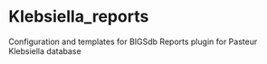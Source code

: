 # Klebsiella_reports
Configuration and templates for BIGSdb Reports plugin for Pasteur Klebsiella database
